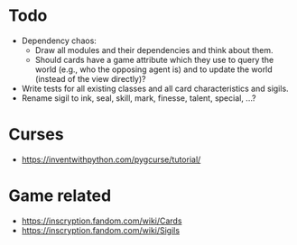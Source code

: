 
# Todo

- Dependency chaos:
  - Draw all modules and their dependencies and think about them.
  - Should cards have a game attribute which they use to query the world (e.g., who the
    opposing agent is) and to update the world (instead of the view directly)?
- Write tests for all existing classes and all card characteristics and sigils.
- Rename sigil to ink, seal, skill, mark, finesse, talent, special, ...?

# Curses

- https://inventwithpython.com/pygcurse/tutorial/

# Game related

- https://inscryption.fandom.com/wiki/Cards
- https://inscryption.fandom.com/wiki/Sigils